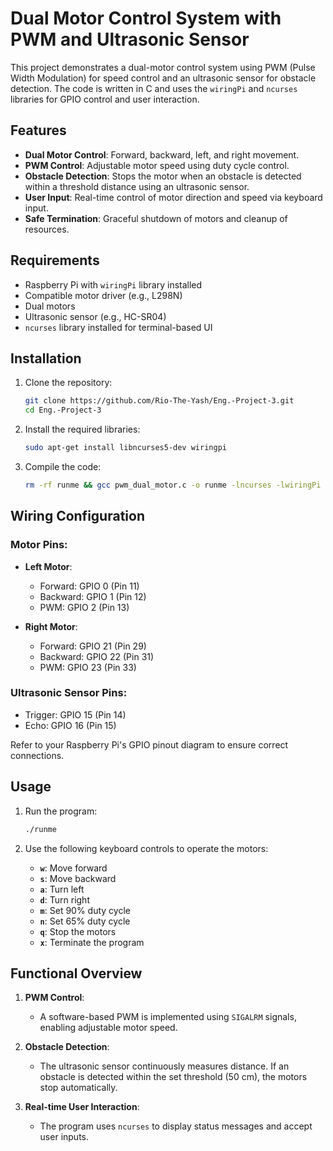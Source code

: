 # Dual Motor Control System with PWM and Ultrasonic Sensor

This project demonstrates a dual-motor control system using PWM (Pulse Width Modulation) for speed control and an ultrasonic sensor for obstacle detection. The code is written in C and uses the `wiringPi` and `ncurses` libraries for GPIO control and user interaction.

## Features

- **Dual Motor Control**: Forward, backward, left, and right movement.
- **PWM Control**: Adjustable motor speed using duty cycle control.
- **Obstacle Detection**: Stops the motor when an obstacle is detected within a threshold distance using an ultrasonic sensor.
- **User Input**: Real-time control of motor direction and speed via keyboard input.
- **Safe Termination**: Graceful shutdown of motors and cleanup of resources.

## Requirements

- Raspberry Pi with `wiringPi` library installed
- Compatible motor driver (e.g., L298N)
- Dual motors
- Ultrasonic sensor (e.g., HC-SR04)
- `ncurses` library installed for terminal-based UI

## Installation

1. Clone the repository:
   ```bash
   git clone https://github.com/Rio-The-Yash/Eng.-Project-3.git
   cd Eng.-Project-3
   ```

2. Install the required libraries:
   ```bash
   sudo apt-get install libncurses5-dev wiringpi
   ```

3. Compile the code:
   ```bash
   rm -rf runme && gcc pwm_dual_motor.c -o runme -lncurses -lwiringPi
   ```

## Wiring Configuration

### Motor Pins:
- **Left Motor**:
  - Forward: GPIO 0 (Pin 11)
  - Backward: GPIO 1 (Pin 12)
  - PWM: GPIO 2 (Pin 13)

- **Right Motor**:
  - Forward: GPIO 21 (Pin 29)
  - Backward: GPIO 22 (Pin 31)
  - PWM: GPIO 23 (Pin 33)

### Ultrasonic Sensor Pins:
- Trigger: GPIO 15 (Pin 14)
- Echo: GPIO 16 (Pin 15)

Refer to your Raspberry Pi's GPIO pinout diagram to ensure correct connections.

## Usage

1. Run the program:
   ```bash
   ./runme
   ```

2. Use the following keyboard controls to operate the motors:
   - **`w`**: Move forward
   - **`s`**: Move backward
   - **`a`**: Turn left
   - **`d`**: Turn right
   - **`m`**: Set 90% duty cycle
   - **`n`**: Set 65% duty cycle
   - **`q`**: Stop the motors
   - **`x`**: Terminate the program

## Functional Overview

1. **PWM Control**:
   - A software-based PWM is implemented using `SIGALRM` signals, enabling adjustable motor speed.

2. **Obstacle Detection**:
   - The ultrasonic sensor continuously measures distance. If an obstacle is detected within the set threshold (50 cm), the motors stop automatically.

3. **Real-time User Interaction**:
   - The program uses `ncurses` to display status messages and accept user inputs.
